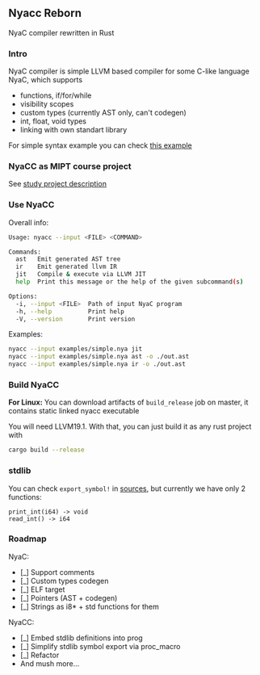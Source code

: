 ## Nyacc Reborn

NyaC compiler rewritten in Rust

### Intro
NyaC compiler is simple LLVM based compiler for some C-like language NyaC, which supports
- functions, if/for/while
- visibility scopes
- custom types (currently AST only, can't codegen)
- int, float, void types
- linking with own standart library

For simple syntax example you can check [this example](examples/simple.nya)

### NyaCC as MIPT course project
See [study project description](proj_description.md)

### Use NyaCC
Overall info:
```bash
Usage: nyacc --input <FILE> <COMMAND>

Commands:
  ast   Emit generated AST tree
  ir    Emit generated llvm IR
  jit   Compile & execute via LLVM JIT
  help  Print this message or the help of the given subcommand(s)

Options:
  -i, --input <FILE>  Path of input NyaC program
  -h, --help          Print help
  -V, --version       Print version
```
Examples:
```bash
nyacc --input examples/simple.nya jit
nyacc --input examples/simple.nya ast -o ./out.ast
nyacc --input examples/simple.nya ir -o ./out.ast
```

### Build NyaCC
**For Linux:** You can download artifacts of `build_release` job on master, it contains static linked nyacc executable

You will need LLVM19.1. With that, you can just build it as any rust project with 
```bash
cargo build --release
```

### stdlib
You can check `export_symbol!` in [sources](lib/nyastd/src/lib.rs), but currently we have only 2 functions:
```
print_int(i64) -> void
read_int() -> i64
```

### Roadmap
NyaC:
- [_] Support comments
- [_] Custom types codegen
- [_] ELF target
- [_] Pointers (AST + codegen)
- [_] Strings as i8* + std functions for them

NyaCC:
- [_] Embed stdlib definitions into prog
- [_] Simplify stdlib symbol export via proc_macro
- [_] Refactor
- And mush more...